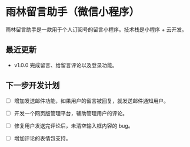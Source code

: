 # 雨林留言助手（微信小程序）

雨林留言助手是一款用于个人订阅号的留言小程序。技术栈是小程序 + 云开发。

## 最近更新

- v1.0.0 完成留言、给留言评论以及登录功能。

## 下一步开发计划

- [ ] 增加发送邮件功能，如果用户的留言被回复，就发送邮件通知用户。
- [ ] 开发一个网页版管理平台，辅助管理用户的评论。
- [ ] 修复用户发送完评论后，未清空输入框内容的 bug。
- [ ] 增加评论的表情包支持。

